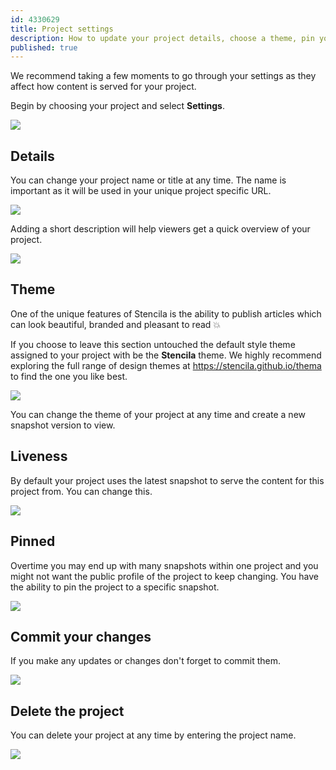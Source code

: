 ```yaml
---
id: 4330629
title: Project settings
description: How to update your project details, choose a theme, pin your project & delete your project
published: true
---
```


We recommend taking a few moments to go through your settings as they affect how content is served for your project. 

Begin by choosing your project and select **Settings**.

![](http://stencila.github.io/hub/manager/snaps/project-settings-menu-item.png)

## Details

You can change your project name or title at any time. The name is important as it will be used in your unique project specific URL.  

![](http://stencila.github.io/hub/manager/snaps/project-settings-name-field.png)

Adding a short description will help viewers get a quick overview of your project. 

![](http://stencila.github.io/hub/manager/snaps/project-settings-description-field.png)

## Theme

One of the unique features of Stencila is the ability to publish articles which can look beautiful, branded and pleasant to read 💥 

If you choose to leave this section untouched the default style theme assigned to your project with be the **Stencila** theme.  We highly recommend exploring the full range of design themes at https://stencila.github.io/thema to find the one you like best. 

![](http://stencila.github.io/hub/manager/snaps/org-settings-theme-field.png)

You can change the theme of your project at any time and create a new snapshot version to view. 

## Liveness

By default your project uses the latest snapshot to serve the content for this project from. You can change this. 

![](http://stencila.github.io/hub/manager/snaps/project-settings-liveness-field.png)

## Pinned

Overtime you may end up with many snapshots within one project and you might not want the public profile of the project to keep changing. You have the ability to pin the project to a specific snapshot. 

![](http://stencila.github.io/hub/manager/snaps/project-settings-pinned-field.png)

## Commit your changes

If you make any updates or changes don't forget to commit them.

![](https://i.imgur.com/hZZFad0.png) 

## Delete the project

You can delete your project at any time by entering the project name. 

![](http://stencila.github.io/hub/manager/snaps/project-settings-delete-form.png)
